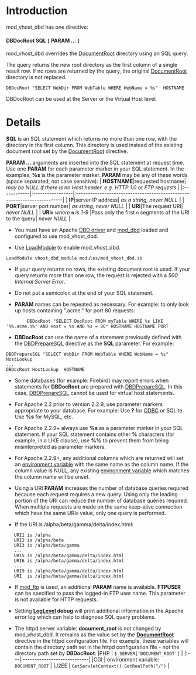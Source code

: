 # Introduction #
mod\_vhost\_dbd has one directive:

#### DBDocRoot    SQL    `[` PARAM ... `]` ####

mod\_vhost\_dbd overrides the [DocumentRoot](http://httpd.apache.org/docs/current/mod/core.html#documentroot) directory using an SQL query.

The query returns the new root directory as the first column of a single result row.  If no rows are returned by the query, the original [DocumentRoot](http://httpd.apache.org/docs/current/mod/core.html#documentroot) directory is not replaced.
```
DBDocRoot "SELECT WebDir FROM WebTable WHERE WebName = %s"  HOSTNAME
```
DBDocRoot can be used at the Server or the Virtual Host level.


# Details #
**SQL** is an SQL statement which returns no more than one row, with the directory in the first column.  This directory is used instead of the existing document root set by the [DocumentRoot](http://httpd.apache.org/docs/current/mod/core.html#documentroot) directive.

**PARAM ...** arguments are inserted into the SQL statement at request time.  Use one **PARAM** for each parameter marker in your SQL statement.  In the examples, **%s** is the parameter marker.  **PARAM** may be any of these words (space separated, not case sensitive):
| **HOSTNAME**|requested hostname| _may be NULL if there is no Host header. e.g. HTTP 1.0 or FTP requests_ |
|:------------|:-----------------|:------------------------------------------------------------------------|
| **IP**|server IP address| _as a string, never NULL_ |
| **PORT**|server port number| _as string, never NULL_ |
| **URI**|The request URI| _never NULL_ |
| **URI`n`** _where_ **`n`** _is 1-9_ |Pass only the first `n` segments of the URI to the query| _never NULL_ |

  * You must have an Apache [DBD driver](http://people.apache.org/~niq/dbd.html) and [mod\_dbd](http://httpd.apache.org/docs/current/mod/mod_dbd.html) loaded and configured to use mod\_vhost\_dbd.

  * Use [LoadModule](http://httpd.apache.org/docs/current/mod/mod_so.html#loadmodule) to enable mod\_vhost\_dbd.
```
LoadModule vhost_dbd_module modules/mod_vhost_dbd.so 
```

  * If your query returns no rows, the existing document root is used.  If your query returns more than one row, the request is rejected with a _500 Internal Server Error_.

  * Do not put a semicolon at the end of your SQL statement.

  * **PARAM** names can be repeated as necessary. For example: to only look up hosts containing ".acme." for port 80 requests:
```
        DBDocRoot "SELECT DocRoot FROM myTable WHERE %s LIKE '%%.acme.%%' AND Host = %s AND %s = 80" HOSTNAME HOSTNAME PORT
```

  * **DBDocRoot** can use the name of a statement previously defined with the [DBDPrepareSQL](http://httpd.apache.org/docs/current/mod/mod_dbd.html#dbdpreparesql) directive as the **SQL** parameter. For example:
```
DBDPrepareSQL "SELECT WebDir FROM WebTable WHERE WebName = %s"  HostLookup
...
DBDocRoot HostLookup  HOSTNAME
```

  * Some databases (for example: Firebird) may report errors when statements for **DBDocRoot** are prepared with [DBDPrepareSQL](http://httpd.apache.org/docs/2.3/mod/mod_dbd.html#dbdpreparesql). In this case, [DBDPrepareSQL](http://httpd.apache.org/docs/current/mod/mod_dbd.html#dbdpreparesql) cannot be used for virtual host statements.

  * For Apache 2.2 prior to version 2.2.9, use parameter markers appropriate to your database.  For example: Use **?** for [ODBC](http://odbc-dbd.googlecode.com/) or SQLite.  Use **%s** for MySQL, etc.

  * For Apache 2.2.9+ always use **%s** as a parameter marker in your SQL statement.  If your SQL statement contains other **%** characters (for example, in a LIKE clause), use **%%** to prevent them from being misinterpreted as parameter markers.

  * For Apache 2.2.9+, any additional columns which are returned will set an [environment variable](http://httpd.apache.org/docs/current/env.html) with the same name as the column name. If the column value is NULL, any existing [environment variable](http://httpd.apache.org/docs/current/env.html) which matches the column name will be unset.

  * Using a URI **PARAM** increases the number of database queries required because each request requires a new query. Using only the leading portion of the URI can reduce the number of database queries required. When multiple requests are made on the same keep-alive connection which have the same URI`n` value, only one query is performed.

  * If the URI is /alpha/beta/gamma/delta/index.html:
```
   URI1 is /alpha
   URI2 is /alpha/beta
   URI3 is /alpha/beta/gamma
   ...
   URI5 is /alpha/beta/gamma/delta/index.html
   URI6 is /alpha/beta/gamma/delta/index.html
   ...
   URI9 is /alpha/beta/gamma/delta/index.html
   URI  is /alpha/beta/gamma/delta/index.html
```


  * If [mod\_ftp](http://httpd.apache.org/mod_ftp/) is used, an additional **PARAM** name is available.  **FTPUSER** can be specified to pass the logged-in FTP user name.  This parameter is not available for HTTP requests.

  * Setting **[LogLevel](http://httpd.apache.org/docs/current/mod/core.html#loglevel) debug** will print additional information in the Apache error log which can help to diagnose SQL query problems.

  * The httpd server variable: **document\_root** is not changed by mod\_vhost\_dbd.  It remains as the value set by the **[DocumentRoot ](http://httpd.apache.org/docs/current/mod/core.html#documentroot)** directive in the httpd configuration file.  For example, these variables will contain the directory path set in the httpd configuration file - not the directory path set by **DBDocRoot**:
|PHP | `$_SERVER['DOCUMENT_ROOT']` |
|:---|:----------------------------|
|CGI | environment variable: `DOCUMENT_ROOT` |
|J2EE | `GetServletContext().GetRealPath("/")` |